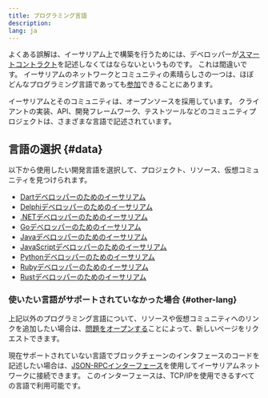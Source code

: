 ```yaml
---
title: プログラミング言語
description:
lang: ja
---
```


よくある誤解は、イーサリアム上で構築を行うためには、デベロッパーが[スマートコントラクト](/developers/docs/smart-contracts/)を記述しなくてはならないというものです。 これは間違いです。 イーサリアムのネットワークとコミュニティの素晴らしさの一つは、ほぼどんなプログラミング言語であっても[参加](/community/)できることにあります。

イーサリアムとそのコミュニティは、オープンソースを採用しています。 クライアントの実装、API、開発フレームワーク、テストツールなどのコミュニティプロジェクトは、さまざまな言語で記述されています。

## 言語の選択 {#data}

以下から使用したい開発言語を選択して、プロジェクト、リソース、仮想コミュニティを見つけられます。

- [Dartデベロッパーのためのイーサリアム](/developers/docs/programming-languages/dart/)
- [Delphiデベロッパーのためのイーサリアム](/developers/docs/programming-languages/delphi/)
- [.NETデベロッパーのためのイーサリアム](/developers/docs/programming-languages/dot-net/)
- [Goデベロッパーのためのイーサリアム](/developers/docs/programming-languages/golang/)
- [Javaデベロッパーのためのイーサリアム](/developers/docs/programming-languages/java/)
- [JavaScriptデベロッパーのためのイーサリアム](/developers/docs/programming-languages/javascript/)
- [Pythonデベロッパーのためのイーサリアム](/developers/docs/programming-languages/python/)
- [Rubyデベロッパーのためのイーサリアム](/developers/docs/programming-languages/ruby/)
- [Rustデベロッパーのためのイーサリアム](/developers/docs/programming-languages/rust/)

### 使いたい言語がサポートされていなかった場合 {#other-lang}

上記以外のプログラミング言語について、リソースや仮想コミュニティへのリンクを追加したい場合は、[問題をオープンする](https://github.com/ethereum/ethereum-org-website/issues/new/choose)ことによって、新しいページをリクエストできます。

現在サポートされていない言語でブロックチェーンのインタフェースのコードを記述したい場合は、[JSON-RPCインターフェース](/developers/docs/apis/json-rpc/)を使用してイーサリアムネットワークに接続できます。 このインターフェースは、TCP/IPを使用できるすべての言語で利用可能です。
